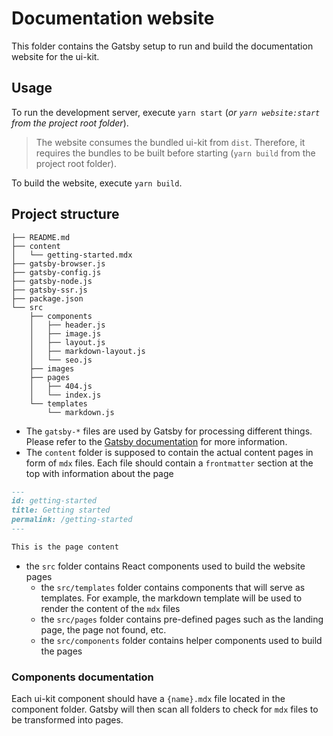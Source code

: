 # Documentation website

This folder contains the Gatsby setup to run and build the documentation website for the ui-kit.

## Usage

To run the development server, execute `yarn start` (_or `yarn website:start` from the project root folder_).

> The website consumes the bundled ui-kit from `dist`. Therefore, it requires the bundles to be built before starting (`yarn build` from the project root folder).

To build the website, execute `yarn build`.

## Project structure

```
├── README.md
├── content
│   └── getting-started.mdx
├── gatsby-browser.js
├── gatsby-config.js
├── gatsby-node.js
├── gatsby-ssr.js
├── package.json
└── src
    ├── components
    │   ├── header.js
    │   ├── image.js
    │   ├── layout.js
    │   ├── markdown-layout.js
    │   └── seo.js
    ├── images
    ├── pages
    │   ├── 404.js
    │   └── index.js
    └── templates
        └── markdown.js
```

- The `gatsby-*` files are used by Gatsby for processing different things. Please refer to the [Gatsby documentation](https://www.gatsbyjs.org) for more information.
- The `content` folder is supposed to contain the actual content pages in form of `mdx` files. Each file should contain a `frontmatter` section at the top with information about the page

```md
---
id: getting-started
title: Getting started
permalink: /getting-started
---

This is the page content
```

- the `src` folder contains React components used to build the website pages
  - the `src/templates` folder contains components that will serve as templates. For example, the markdown template will be used to render the content of the `mdx` files
  - the `src/pages` folder contains pre-defined pages such as the landing page, the page not found, etc.
  - the `src/components` folder contains helper components used to build the pages

### Components documentation

Each ui-kit component should have a `{name}.mdx` file located in the component folder. Gatsby will then scan all folders to check for `mdx` files to be transformed into pages.
